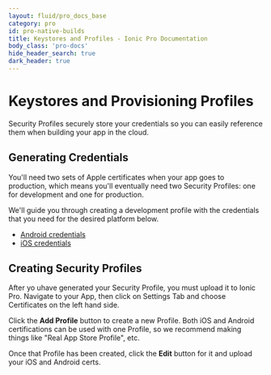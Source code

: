 ```yaml
---
layout: fluid/pro_docs_base
category: pro
id: pro-native-builds
title: Keystores and Profiles - Ionic Pro Documentation
body_class: 'pro-docs'
hide_header_search: true
dark_header: true
---
```


# Keystores and Provisioning Profiles

Security Profiles securely store your credentials so you can easily reference
them when building your app in the cloud.

## Generating Credentials

You'll need two sets of Apple certificates when your app goes to production,
which means you'll eventually need two Security Profiles: one for development
and one for production.

We'll guide you through creating a development profile with the credentials
that you need for the desired platform below.

* [Android credentials](/docs/pro/package/android.html)
* [iOS credentials](/docs/pro/package/ios.html)

## Creating Security Profiles

After yo uhave generated your Security Profile, you must upload it to Ionic Pro. Navigate to your App, then click on Settings Tab and choose Certificates on the left hand side.

Click the **Add Profile** button to create a new Profile. Both iOS and Android certifications can be used with one Profile, so we recommend making things like "Real App Store Profile", etc.

Once that Profile has been created, click the **Edit** button for it and upload your iOS and Android certs.

